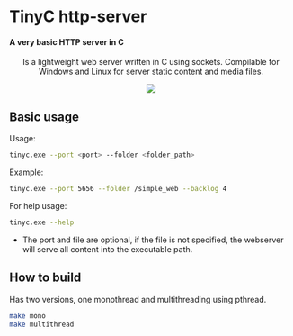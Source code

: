 # TinyC http-server
#### A very basic HTTP server in C
<center>
Is a lightweight web server written in C using sockets. Compilable for Windows and Linux for server static content and media files.

![](https://upload.wikimedia.org/wikipedia/commons/thumb/5/5b/HTTP_logo.svg/320px-HTTP_logo.svg.png)
</center>

## Basic usage
Usage:
```sh
tinyc.exe --port <port> --folder <folder_path>
```
Example:
```sh
tinyc.exe --port 5656 --folder /simple_web --backlog 4
```
For help usage:
```sh
tinyc.exe --help
```

* The port and file are optional, if the file is not specified, the webserver will serve all content into the executable path.

## How to build
Has two versions, one monothread and multithreading using pthread.
```sh
make mono 
make multithread
```
